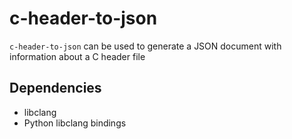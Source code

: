 # c-header-to-json

`c-header-to-json` can be used to generate a JSON document with information about a C header file

## Dependencies

- libclang
- Python libclang bindings

